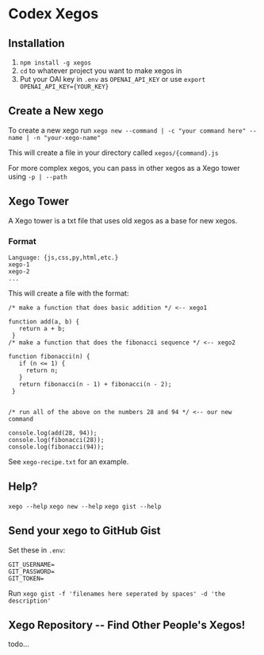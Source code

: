 # Codex Xegos 

## Installation

1. `npm install -g xegos`
4. `cd` to whatever project you want to make xegos in
5. Put your OAI key in `.env` as `OPENAI_API_KEY` or use `export OPENAI_API_KEY={YOUR_KEY}`

## Create a New xego

To create a new xego run `xego new --command | -c "your command here" --name | -n "your-xego-name"`

This will create a file in your directory called `xegos/{command}.js`

For more complex xegos, you can pass in other xegos as a Xego tower using `-p | --path`

## Xego Tower

A Xego tower is a txt file that uses old xegos as a base for new xegos.

### Format

```
Language: {js,css,py,html,etc.}
xego-1
xego-2
...
```

This will create a file with the format:
```
/* make a function that does basic addition */ <-- xego1

function add(a, b) {
   return a + b;
 }
/* make a function that does the fibonacci sequence */ <-- xego2

function fibonacci(n) {
   if (n <= 1) {
     return n;
   }
   return fibonacci(n - 1) + fibonacci(n - 2);
 }


/* run all of the above on the numbers 28 and 94 */ <-- our new command

console.log(add(28, 94));
console.log(fibonacci(28));
console.log(fibonacci(94));
```

See `xego-recipe.txt` for an example.

## Help?

`xego --help`
`xego new --help`
`xego gist --help`

## Send your xego to GitHub Gist

Set these in `.env`:
```
GIT_USERNAME=
GIT_PASSWORD=
GIT_TOKEN=
```

Run `xego gist -f 'filenames here seperated by spaces' -d 'the description'`

## Xego Repository -- Find Other People's Xegos!

todo...